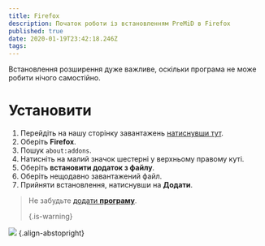 ```yaml
---
title: Firefox
description: Початок роботи із встановленням PreMiD в Firefox
published: true
date: 2020-01-19T23:42:18.246Z
tags:
---
```


Встановлення розширення дуже важливе, оскільки програма не може робити нічого самостійно.

# Установити
1. Перейдіть на нашу сторінку завантажень [натиснувши тут](https://premid.app/downloads).
2. Оберіть **Firefox**.
3. Пошук `about:addons`.
4. Натисніть на малий значок шестерні у верхньому правому куті.
5. Оберіть **встановити додаток з файлу**.
6. Оберіть нещодавно завантажений файл.
7. Прийняти встановлення, натиснувши на **Додати**.

> Не забудьте [додати **програму**](/install). 
> 
> {.is-warning}

![](https://img.icons8.com/color/2x/firefox.png) {.align-abstopright}